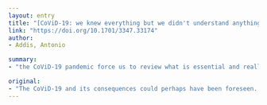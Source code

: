 ```yaml
---
layout: entry
title: "[CoViD-19: we knew everything but we didn't understand anything.]"
link: "https://doi.org/10.1701/3347.33174"
author:
- Addis, Antonio

summary:
- "the CoViD-19 pandemic force us to review what is essential and really necessary in term of priorities and regulatory process for clinical pharmacological research. The national regulatory body (AIFA) has set up a process in a short time to transparently govern approval of new trials and to regulate the use of medicines that are not indicated. the communication of risk associated with experimental therapies was also very important."

original:
- "The CoViD-19 and its consequences could perhaps have been foreseen. Above all, this pandemic force us to review what is essential and really necessary in term of priorities and regulatory process for clinical pharmacological research. It is evident, among other things, the difficulty to deal with therapeutic uncertainties.Not proven specific therapies are available for the SARS-CoV-2 (severe acute respiratory syndrome coronavirus 2, the cause of CoViD-19), other than supportive care. However, several clinical centres decided to use off label drugs as a standard of care in the absence of efficacy and safety data. The national regulatory body (AIFA) has set up a process in a short time to transparently govern the approval of new trials and to regulate the use of medicines that are not indicated. In this context, the communication of risk associated with experimental therapies was also very important. The lessons we will learn from this emergency may result crucial in redesigning a better way of conducting clinical trials and information on drugs."
---
```


